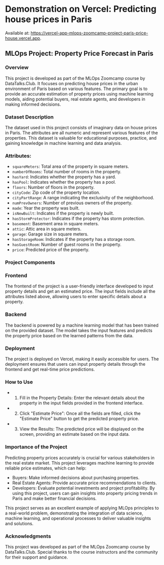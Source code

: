 # Demonstration on Vercel: Predicting house prices in Paris

Available at: https://vercel-app-mlops-zoomcamp-project-paris-price-house.vercel.app.

## MLOps Project: Property Price Forecast in Paris

### Overview
This project is developed as part of the MLOps Zoomcamp course by DataTalks.Club. It focuses on predicting house prices in the urban environment of Paris based on various features. The primary goal is to provide an accurate estimation of property prices using machine learning models, aiding potential buyers, real estate agents, and developers in making informed decisions.

### Dataset Description
The dataset used in this project consists of imaginary data on house prices in Paris. The attributes are all numeric and represent various features of the properties. This dataset is valuable for educational purposes, practice, and gaining knowledge in machine learning and data analysis.

### Attributes:
- `squareMeters`: Total area of the property in square meters.
- `numberOfRooms`: Total number of rooms in the property.
- `hasYard`: Indicates whether the property has a yard.
- `hasPool`: Indicates whether the property has a pool.
- `floors`: Number of floors in the property.
- `cityCode`: Zip code of the property location.
- `cityPartRange`: A range indicating the exclusivity of the neighborhood.
- `numPrevOwners`: Number of previous owners of the property.
- `made`: Year the property was built.
- `isNewBuilt`: Indicates if the property is newly built.
- `hasStormProtector`: Indicates if the property has storm protection.
- `basement`: Basement area in square meters.
- `attic`: Attic area in square meters.
- `garage`: Garage size in square meters.
- `hasStorageRoom`: Indicates if the property has a storage room.
- `hasGuestRoom`: Number of guest rooms in the property.
- `price`: Predicted price of the property.

### Project Components
### Frontend
The frontend of the project is a user-friendly interface developed to input property details and get an estimated price. The input fields include all the attributes listed above, allowing users to enter specific details about a property.

### Backend
The backend is powered by a machine learning model that has been trained on the provided dataset. The model takes the input features and predicts the property price based on the learned patterns from the data.

### Deployment
The project is deployed on Vercel, making it easily accessible for users. The deployment ensures that users can input property details through the frontend and get real-time price predictions.

### How to Use
- 1. Fill in the Property Details: Enter the relevant details about the property in the input fields provided in the frontend interface.
- 2. Click "Estimate Price": Once all the fields are filled, click the "Estimate Price" button to get the predicted property price.
- 3. View the Results: The predicted price will be displayed on the screen, providing an estimate based on the input data.

### Importance of the Project
Predicting property prices accurately is crucial for various stakeholders in the real estate market. This project leverages machine learning to provide reliable price estimates, which can help:

- Buyers: Make informed decisions about purchasing properties.
- Real Estate Agents: Provide accurate price recommendations to clients.
- Developers: Evaluate potential investments and project profitability.
By using this project, users can gain insights into property pricing trends in Paris and make better financial decisions.

This project serves as an excellent example of applying MLOps principles to a real-world problem, demonstrating the integration of data science, machine learning, and operational processes to deliver valuable insights and solutions.

### Acknowledgments
This project was developed as part of the MLOps Zoomcamp course by DataTalks.Club. Special thanks to the course instructors and the community for their support and guidance.
